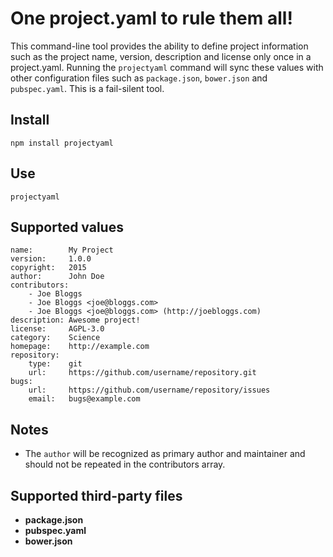 One project.yaml to rule them all!
==================================
This command-line tool provides the ability to define project information such
as the project name, version, description and license only once in a
project.yaml. Running the `projectyaml` command will sync these values with
other configuration files such as `package.json`, `bower.json` and
`pubspec.yaml`. This is a fail-silent tool.

Install
-------
```
npm install projectyaml
```

Use
---
```
projectyaml
```

Supported values
----------------
```
name:        My Project
version:     1.0.0
copyright:   2015
author:      John Doe
contributors:
    - Joe Bloggs
    - Joe Bloggs <joe@bloggs.com>
    - Joe Bloggs <joe@bloggs.com> (http://joebloggs.com)
description: Awesome project!
license:     AGPL-3.0
category:    Science
homepage:    http://example.com
repository:
    type:    git
    url:     https://github.com/username/repository.git
bugs:
    url:     https://github.com/username/repository/issues
    email:   bugs@example.com
```

Notes
-----
- The `author` will be recognized as primary author and maintainer and should
  not be repeated in the contributors array.

Supported third-party files
---------------------------
- **package.json**
- **pubspec.yaml**
- **bower.json**
